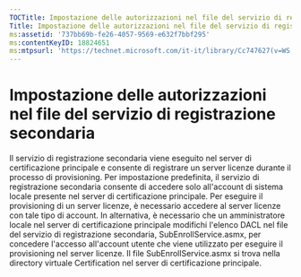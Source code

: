 ```yaml
---
TOCTitle: Impostazione delle autorizzazioni nel file del servizio di registrazione secondaria
Title: Impostazione delle autorizzazioni nel file del servizio di registrazione secondaria
ms:assetid: '737bb69b-fe26-4057-9569-e632f7bbf295'
ms:contentKeyID: 18824651
ms:mtpsurl: 'https://technet.microsoft.com/it-it/library/Cc747627(v=WS.10)'
---
```


Impostazione delle autorizzazioni nel file del servizio di registrazione secondaria
===================================================================================

Il servizio di registrazione secondaria viene eseguito nel server di certificazione principale e consente di registrare un server licenze durante il processo di provisioning. Per impostazione predefinita, il servizio di registrazione secondaria consente di accedere solo all'account di sistema locale presente nel server di certificazione principale. Per eseguire il provisioning di un server licenze, è necessario accedere al server licenze con tale tipo di account. In alternativa, è necessario che un amministratore locale nel server di certificazione principale modifichi l'elenco DACL nel file del servizio di registrazione secondaria, SubEnrollService.asmx, per concedere l'accesso all'account utente che viene utilizzato per eseguire il provisioning nel server licenze. Il file SubEnrollService.asmx si trova nella directory virtuale Certification nel server di certificazione principale.
